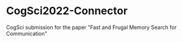 # CogSci2022-Connector
CogSci submission for the paper "Fast and Frugal Memory Search for Communication"
